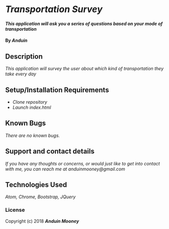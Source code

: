 # _Transportation Survey_

#### _This application will ask you a series of questions based on your mode of transportation_

#### By _**Anduin**_

## Description

_This application will survey the user about which kind of transportation they take every day_

## Setup/Installation Requirements

* _Clone repository_
* _Launch index.html_

## Known Bugs

_There are no known bugs._

## Support and contact details

_If you have any thoughts or concerns, or would just like to get into contact with me, you can reach me at anduinmooney@gmail.com_

## Technologies Used

_Atom, Chrome, Bootstrap, JQuery_

### License


Copyright (c) 2018 **_Anduin Mooney_**

